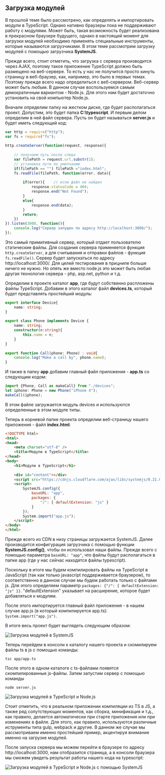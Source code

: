 ## Загрузка модулей

В прошлой теме было рассмотрено, как определять и импортировать модули в TypeScript. Однако нативно браузеры пока не поддерживают работу с модулями. 
Может быть, такая возможность будет реализована в прекрасном браузере будущего, однако в настоящий момент для загрузки модулей необходимо применять специальные инструменты, 
которые называются загрузчиками. В этом теме рассмотрим загрузку модулей с помощью загрузчика **SystemJS**.

Прежде всего, стоит отметить, что загрузка с сервера производится через AJAX, поэтому такое приложение TypeScript должно быть размещено на веб-сервере. 
То есть у нас не получится просто кинуть страницу в веб-браузер, как, например, это было в первых темах. Поэтому прежде всего надо определиться с веб-сервером. 
Веб-сервер может быть любым. В данном случае воспользуемся самым демократичным вариантом - Node.js. Для этого нам будет достаточно установить на свой 
компьютер Node.js.

Вначале определим папку на жестком диске, где будет располагаться проект. Допустим, это будет папка **C:\typescript**. 
И первым делом определим в ней файл сервера. Пусть он будет называться **server.js** и будет иметь следующий код:

```js
var http = require("http");
var fs = require("fs");
 
http.createServer(function(request, response){
    
    // получаем путь после слеша
    var filePath = request.url.substr(1);
    // установка пути по умолчанию
    if(filePath == "") filePath ="index.html";
    fs.readFile(filePath, function(error, data){
                 
        if(error){    // если файл не найден
            response.statusCode = 404;
            response.end("Not Found");
        }   
        else{
            response.end(data);
        }
        return;
    })
}).listen(3000, function(){
    console.log("Сервер запущен по адресу http://localhost:3000/");
});
```

Это самый примитивный сервер, который отдает пользователю статические файлы. Для создания сервера применяется функция `http.createServer`, 
а для считывания и отправки файлов - функция `fs.readFile()`. Сервер будет запускаться по адресу http://localhost:3000/. 
Для целей тестирования в прицнипе больше ничего не нужно. Но опять же вместо node.js это может быть любая другая технология сервера - php, asp.net, python и т.д.

Определим в проекте каталог **app**, где будут собственно распложены файлы TypeScript. Добавим в этого каталог файл 
**devices.ts**, который будет представлять простейший модуль:

```ts
export interface Device{
    name: string;
}
    
export class Phone implements Device {
    name: string;
    constructor(n:string){
        this.name = n;
    }
}
    
export function Call(phone: Phone) : void{
    console.log("Make a call by", phone.name);
}
```

И также в папку **app** добавим главный файл приложения - **app.ts** со следующим кодом:

```ts
import {Phone, Call as makeCall} from "./devices";
let iphone: Phone = new Phone("iPhone X");
makeCall(iphone);
```

В этом файле загружается модуль devices и используются определенные в этом модуле типы.

Теперь в корневой папке проекта определим веб-страницу нашего приложения - файл **index.html**:

```html
<!DOCTYPE html>
<html>
<head>
    <meta charset="utf-8" />
    <title>Модули в TypeScript</title>
</head>
<body>
    <h1>Модули в TypeScript</h1>
 
    <div id="content"></div>
    <script src="https://cdnjs.cloudflare.com/ajax/libs/systemjs/0.21.0/system.js"></script>
    <script>
        SystemJS.config({
            baseURL: "app",
            packages: {
                "/": { defaultExtension: "js" }
            }
        });
        System.import("app.js");
    </script>
</body>
</html>
```

Прежде всего из CDN в низу страницы загружается SystemJS. Далее производится конфигурация загрузчика с помощью функции 
**SystemJS.config()**, чтобы он использовал наши файлы. Прежде всего с помощью параметра `baseURL: "app"`, 
что файлы будут располагаться в папке app (где у нас сейчас находятся файлы typescript).

Поскольку в итоге мы будем компилировать файлы на TypeScript в JavaScript (так как только javascript поддерживается браузером), 
то соответственно в данном случае мы будем работать только с файлами js. Для этого определяем параметр `packages: {"/": { defaultExtension: "js" }}`. 
"defaultExtension" указывает на расширение, которое будет добавляться к модулям.

После этого импортируется главный файл приложения - в нашем случае app.js (в который компилируется app.ts): `System.import("app.js")`.

В итоге весь проект будет выглядеть следующим образом:

![Загрузка модулей в SystemJS](https://metanit.com/web/typescript/pics/24.png)

Теперь перейдем в консоли к каталогу нашего проекта и скомилируем файлы ts в js с помощью команды:

```
tsc app/app.ts
```

После этого в одном каталоге с ts-файлами появятся скомпилированные js-файлы. Затем запустим сервер с помощью команды

```
node server.js
```

![Загрузка модулей в TypeScript и Node.js](https://metanit.com/web/typescript/pics/25.png)

Стоит отметить, что в реальном приложении компиляции из TS в JS, а также ряд сопутствующих моментов, как сборка, минификация и т.д., как правило, делается 
автоматически при старте приложения или при изменениях в файле. Для этого, как правило, используются различные иструменты типа gulp, webpack и другие. 
В данном же случае мы рассмотриваем именно простейший пример, акцентируя внимание именно на загрузке модулей.

После запуска сервера мы можем перейти в браузере по адресу http://localhost:3000, нам отобразится страница, а в консоли браузера мы сможем увидеть 
результат работы нашего кода на typescript:

![Загрузка модулей в TypeScript и Node.js с помощью SystemJS](https://metanit.com/web/typescript/pics/26.png)

